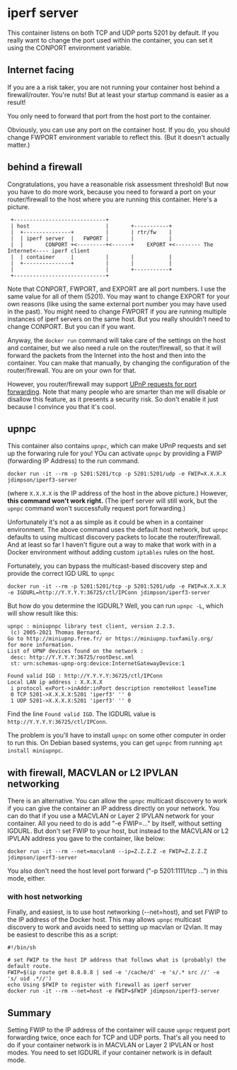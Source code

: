# iperf server
This container listens on both TCP and UDP ports 5201 by default. If you really want to change the port used within the container, you can set it using the CONPORT environment variable.

## Internet facing

If you are a a risk taker, you are not running your container host behind a firewall/router. You're nuts!  But at least your startup command is easier as a result!

You only need to forward that port from the host port to the container. 

Obviously, you can use any port on the container host. If you do, you should change FWPORT environment variable to reflect this. (But it doesn't actually matter.) 

## behind a firewall

Congratulations, you have a reasonable risk assessment threshold! But now you have to do more work, because you need to forward a port on your router/firewall to the host where you are running 
this container. Here's a picture.

```
 +-----------------------------+
 | host                        |       +-----------+
 |  +---------------+          |       | rtr/fw    |
 |  | iperf server  |   FWPORT |       |           |
 |  |       CONPORT +<---------+<------+    EXPORT +<-------- The Internet<---- iperf client
 |  | container     |          |       |           |
 |  +---------------+          |       |           |
 |                             |       +-----------+
 +-----------------------------+
```
Note that CONPORT, FWPORT, and EXPORT are all port numbers. I use the same value for all of them (5201). You may want to change EXPORT for your own reasons (like using the 
same external port number you may have used in the past). You might need to change FWPORT if you are running multiple instances of iperf servers on the same host. But you really shouldn't need 
to change CONPORT. But you can if you want.

Anyway, the `docker run` command will take care of the settings on the host and container, but we also need a rule on the router/firewall, so that it will forward the packets from the Internet into the host
and then into the container. You can make that manually, by changing the configuration of the router/firewall. You are on your own for that.

However, you router/firewall may support [UPnP requests for port forwarding](https://blog.qnap.com/en/what-is-upnp-port-forwarding-en/). Note that many people who are smarter than me will disable or
disallow this feature, as it presents a security risk. So don't enable it just because I convince you that it's cool.

## upnpc

This container also contains `upnpc`, which can make UPnP requests and set up the forwaring rule for you! YOu can activate `upnpc` by providing a FWIP (forwarding IP Address) to the run command. 

```
docker run -it --rm -p 5201:5201/tcp -p 5201:5201/udp -e FWIP=X.X.X.X jdimpson/iperf3-server
```
(where `X.X.X.X` is the IP address of the host in the above picture.) However, **this command won't work right.**  (The iperf server will still work, but the `upnpc` command won't successfully request
port forwarding.)

Unfortunately it's not a as simple as it could be when in a container environment. The above command uses the default host network, but `upnpc` defaults to using multicast discovery packets to locate 
the router/firewall. And at least so far I haven't figure out a way to make that work with in a Docker environment without adding custom `iptables` rules on the host.

Fortunately, you can bypass the multicast-based discovery step and provide the correct IGD URL to `upnpc`

```
docker run -it --rm -p 5201:5201/tcp -p 5201:5201/udp -e FWIP=X.X.X.X -e IGDURL=http://Y.Y.Y.Y:36725/ctl/IPConn jdimpson/iperf3-server
```

But how do you determine the IGDURL? Well, you can run `upnpc -L`, which will show result like this:

```
upnpc : miniupnpc library test client, version 2.2.3.
 (c) 2005-2021 Thomas Bernard.
Go to http://miniupnp.free.fr/ or https://miniupnp.tuxfamily.org/
for more information.
List of UPNP devices found on the network :
 desc: http://Y.Y.Y.Y:36725/rootDesc.xml
 st: urn:schemas-upnp-org:device:InternetGatewayDevice:1

Found valid IGD : http://Y.Y.Y.Y:36725/ctl/IPConn
Local LAN ip address : X.X.X.X
 i protocol exPort->inAddr:inPort description remoteHost leaseTime
 0 TCP 5201->X.X.X.X:5201 'iperf3' '' 0
 1 UDP 5201->X.X.X.X:5201 'iperf3' '' 0
```

Find the line `Found valid IGD`. The IGDURL value is `http://Y.Y.Y.Y:36725/ctl/IPConn`.

The problem is you'll have to install `upnpc` on some other computer in order to run this. On Debian based systems, you can get `upnpc` from running `apt install miniupnpc`.


## with firewall, MACVLAN or L2 IPVLAN networking
There is an alternative. You can allow the `upnpc` multicast discovery to work if you can give the container an IP address directly on your network. You can do that if you use 
a MACVLAN or Layer 2 IPVLAN network for your container. All you need to do is add "-e FWIP=..." by itself, without setting IGDURL. But don't set FWIP to your host, but instead to the 
MACVLAN or L2 IPVLAN address you gave to the container, like below:

```
docker run -it --rm --net=macvlan0 --ip=Z.Z.Z.Z -e FWIP=Z.Z.Z.Z  jdimpson/iperf3-server
```
You also don't need the host level port forward ("-p 5201:1111/tcp ...") in this mode, either.

### with host networking
Finally, and easiest, is to use host networking (--net=host), and set FWIP to the IP address of the Docker host. This may allows `upnpc` multicast discovery to work and avoids need to setting up macvlan or l2vlan. It may be easiest to describe this as a script:

``` 
#!/bin/sh

# set FWIP to the host IP address that follows what is (probably) the default route.
FWIP=$(ip route get 8.8.8.8 | sed -e '/cache/d' -e 's/.* src //' -e 's/ uid .*//')
echo Using $FWIP to register with firewall as iperf server
docker run -it --rm --net=host -e FWIP=$FWIP jdimpson/iperf3-server
```

## Summary
Setting FWIP to the IP address of the container will cause `upnpc` request port forwarding twice, once each for TCP and UDP ports. That's all you need to do if your container network is in MACVLAN or Layer 2 IPVLAN  or host modes.
You need to set IGDURL if your container network is in default mode.

